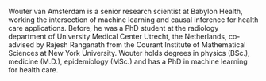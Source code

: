 Wouter van Amsterdam is a senior research scientist at Babylon Health, working the intersection of machine learning and causal inference for health care applications.
Before, he was a PhD student at the radiology department of University Medical Center Utrecht, the Netherlands,
co-advised by Rajesh Ranganath from the Courant Institute of Mathematical Sciences at New York University.
Wouter holds degrees in physics (BSc.), medicine (M.D.), epidemiology (MSc.) and has a PhD in machine learning for health care.

